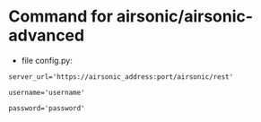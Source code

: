 # Command for airsonic/airsonic-advanced



* file config.py:

```
server_url='https://airsonic_address:port/airsonic/rest'

username='username'

password='password'
```
